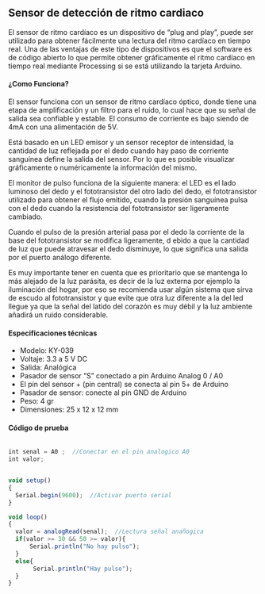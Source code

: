 ## Sensor de detección de ritmo cardiaco

El sensor de ritmo cardíaco es un dispositivo de “plug and play”, puede ser utilizado para obtener fácilmente una lectura del ritmo cardíaco en tiempo real. 
Una de las ventajas de este tipo de dispositivos es que el software es de código abierto lo que permite obtener gráficamente el 
ritmo cardíaco en tiempo real mediante Processing si se está utilizando la tarjeta Arduino.

#### ¿Como Funciona?
El sensor funciona con un sensor de ritmo cardíaco óptico, donde tiene una etapa de amplificación y un filtro para el ruido, 
lo cual hace que su señal de salida sea confiable y estable. El consumo de corriente es bajo siendo de 4mA con una alimentación de 5V.

Está basado en un LED emisor y un sensor receptor de intensidad, la cantidad de luz reflejada por el dedo cuando hay paso de corriente sanguínea define 
la salida del sensor. Por lo que es posible visualizar gráficamente o numéricamente la información del mismo.

El monitor de pulso funciona de la siguiente manera: el LED es el lado luminoso del dedo y el fototransistor del otro lado del dedo, 
el fototransistor utilizado para obtener el flujo emitido, cuando la presión sanguínea pulsa con el dedo cuando la resistencia del 
fototransistor ser ligeramente cambiado.

Cuando el pulso de la presión arterial pasa por el dedo la corriente de la base del fototransistor se modifica ligeramente, d
ebido a que la cantidad de luz que puede atravesar el dedo disminuye, lo que significa una salida por el puerto análogo diferente.

Es muy importante tener en cuenta que es prioritario que se mantenga lo más alejado de la luz parásita, es decir de la luz externa 
por ejemplo la iluminación del hogar, por eso se recomienda usar algún sistema que sirva de escudo al fototransistor y que evite que 
otra luz diferente a la del led llegue ya que la señal del latido del corazón es muy débil y la luz ambiente añadirá un ruido considerable.

#### Especificaciones técnicas

- Modelo: KY-039
- Voltaje: 3.3 a 5 V DC
- Salida: Analógica
- Pasador de sensor “S” conectado a pin Arduino Analog 0 / A0
- El pin del sensor + (pin central) se conecta al pin 5+ de Arduino
- Pasador de sensor: conecte al pin GND de Arduino
- Peso: 4 gr
- Dimensiones: 25 x 12 x 12 mm


#### Código de prueba

```javascript
 
int senal = A0 ;  //Conectar en el pin analogico A0
int valor;


void setup()
{
  Serial.begin(9600);  //Activar puerto serial
}

void loop()
{
  valor = analogRead(senal);  //Lectura señal anañogica
  if(valor >= 30 && 50 >= valor){
      Serial.println("No hay pulso"); 
  }
  else{
       Serial.println("Hay pulso");
  }
}
```
